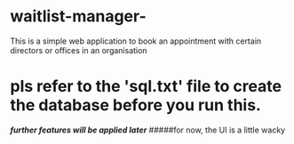 # waitlist-manager- 
This is a simple web application to book an appointment with certain directors or offices in an organisation 
# pls refer to the 'sql.txt' file to create the database before you run this.
***further features will be applied later***
#####for now, the UI is a little wacky
